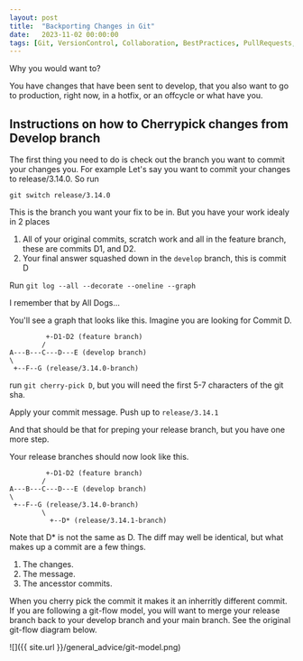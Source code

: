 ```yaml
---
layout: post
title:  "Backporting Changes in Git"
date:   2023-11-02 00:00:00
tags: [Git, VersionControl, Collaboration, BestPractices, PullRequests, CodeMerge, Teamwork, DeveloperTools, SoftwareDevelopment, CodingGuidelines]
---
```


Why you would want to?

You have changes that have been sent to develop, that you also want to go to production, right now, in a hotfix, or an offcycle or what have you.

## Instructions on how to Cherrypick changes from Develop branch

The first thing you need to do is check out the branch you want to commit your changes you. For example Let's say you want to commit your changes to release/3.14.0. So run 

`git switch release/3.14.0`

This is the branch you want your fix to be in.  But you have your work idealy in 2 places

1. All of your original commits, scratch work and all in the feature branch, these are commits D1, and D2.
2. Your final answer squashed down in the `develop` branch, this is commit D

Run `git log --all --decorate --oneline --graph`

I remember that by All Dogs...

You'll see a graph that looks like this. Imagine you are looking for Commit D.
```
         +-D1-D2 (feature branch) 
        / 
A---B---C---D---E (develop branch) 
\ 
 +--F--G (release/3.14.0-branch)
```

run `git cherry-pick D`, but you will need the first 5-7 characters of the git sha.

Apply your commit message.
Push up to `release/3.14.1`

And that should be that for preping your release branch, but you have one more step.

Your release branches should now look like this.
```
         +-D1-D2 (feature branch) 
        / 
A---B---C---D---E (develop branch) 
\ 
 +--F--G (release/3.14.0-branch)
        \ 
          +--D* (release/3.14.1-branch)
```

Note that D* is not the same as D. The diff may well be identical, but what makes up a commit are a few things. 
1. The changes.
2. The message.
3. The ancesstor commits. 

When you cherry pick the commit it makes it an inherritly different commit.  If you are following a git-flow model, you will want to merge your release branch back to your develop branch and your main branch.  See the original git-flow diagram below.

![]({{ site.url }}/general_advice/git-model.png)
